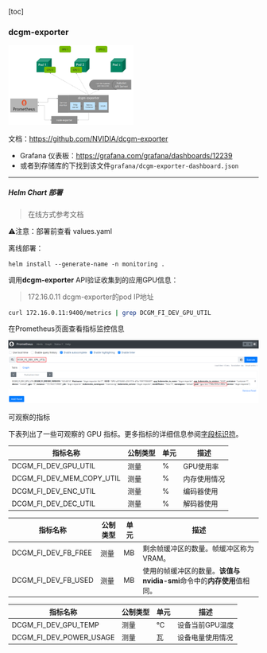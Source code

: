 [toc]

###  dcgm-exporter

 <img src="./image/dcgm-exporter/image-20230905105802365.png" alt="image-20230905105802365" width="50%" />

文档：https://github.com/NVIDIA/dcgm-exporter

+ Grafana 仪表板：https://grafana.com/grafana/dashboards/12239
+ 或者到存储库的下找到该文件`grafana/dcgm-exporter-dashboard.json`

---

##### Helm Chart 部署

> 在线方式参考文档

⚠️注意：部署前查看 values.yaml

离线部署：

```
helm install --generate-name -n monitoring .
```

调用**dcgm-exporter** API验证收集到的应用GPU信息：

> 172.16.0.11 dcgm-exporter的pod IP地址

```sh
curl 172.16.0.11:9400/metrics | grep DCGM_FI_DEV_GPU_UTIL
```

在Prometheus页面查看指标监控信息

![en-us_image_0000001444079216](./image/dcgm-exporter/en-us_image_0000001444079216.png)

可观察的指标

下表列出了一些可观察的 GPU 指标。更多指标的详细信息参阅[字段标识符](https://docs.nvidia.com/datacenter/dcgm/latest/dcgm-api/dcgm-api-field-ids.html#)。

| 指标名称                  | 公制类型 | 单元 | 描述         |
| ------------------------- | -------- | ---- | ------------ |
| DCGM_FI_DEV_GPU_UTIL      | 测量     | %    | GPU使用率    |
| DCGM_FI_DEV_MEM_COPY_UTIL | 测量     | %    | 内存使用情况 |
| DCGM_FI_DEV_ENC_UTIL      | 测量     | %    | 编码器使用   |
| DCGM_FI_DEV_DEC_UTIL      | 测量     | %    | 解码器使用   |

| 指标名称            | 公制类型 | 单元 | 描述                                                         |
| ------------------- | -------- | ---- | ------------------------------------------------------------ |
| DCGM_FI_DEV_FB_FREE | 测量     | MB   | 剩余帧缓冲区的数量。帧缓冲区称为 VRAM。                      |
| DCGM_FI_DEV_FB_USED | 测量     | MB   | 使用的帧缓冲区的数量。**该值与nvidia-smi**命令中的**内存使用**值相同。 |

| 指标名称                | 公制类型 | 单元 | 描述             |
| ----------------------- | -------- | ---- | ---------------- |
| DCGM_FI_DEV_GPU_TEMP    | 测量     | ℃    | 设备当前GPU温度  |
| DCGM_FI_DEV_POWER_USAGE | 测量     | 瓦   | 设备电量使用情况 |
